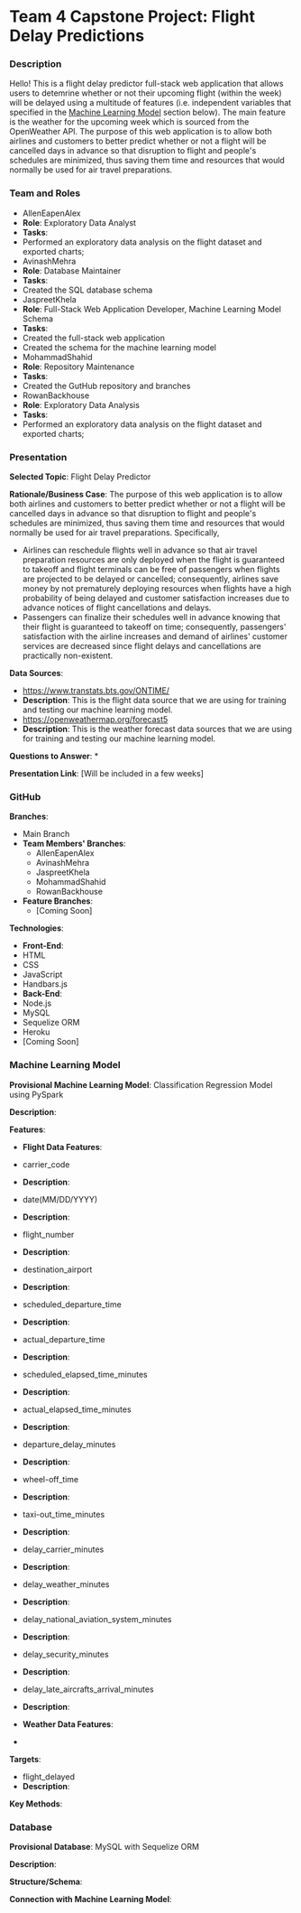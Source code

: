 # Team 4 Capstone Project: Flight Delay Predictions

### Description
Hello! This is a flight delay predictor full-stack web application that allows users to detemrine whether or not their upcoming flight (within the week) will be delayed using a multitude of features (i.e. independent variables that specified in the [Machine Learning Model](#machine-learning-model) section below). The main feature is the weather for the upcoming week which is sourced from the OpenWeather API. The purpose of this web application is to allow both airlines and customers to better predict whether or not a flight will be cancelled days in advance so that disruption to flight and people's schedules are minimized, thus saving them time and resources that would normally be used for air travel preparations.

### Team and Roles

* AllenEapenAlex
 * **Role**: Exploratory Data Analyst
 * **Tasks**:
  * Performed an exploratory data analysis on the flight dataset and exported charts;
* AvinashMehra
 * **Role**: Database Maintainer
 * **Tasks**: 
  * Created the SQL database schema
* JaspreetKhela
 * **Role**: Full-Stack Web Application Developer, Machine Learning Model Schema
 * **Tasks**:
  * Created the full-stack web application
  * Created the schema for the machine learning model
* MohammadShahid
 * **Role**: Repository Maintenance
 * **Tasks**:
  * Created the GutHub repository and branches
* RowanBackhouse
 * **Role**: Exploratory Data Analysis
 * **Tasks**:
  * Performed an exploratory data analysis on the flight dataset and exported charts;

### Presentation

**Selected Topic**: Flight Delay Predictor

**Rationale/Business Case**: The purpose of this web application is to allow both airlines and customers to better predict whether or not a flight will be cancelled days in advance so that disruption to flight and people's schedules are minimized, thus saving them time and resources that would normally be used for air travel preparations. Specifically,
* Airlines can reschedule flights well in advance so that air travel preparation resources are only deployed when the flight is guaranteed to takeoff and flight terminals can be free of passengers when flights are projected to be delayed or cancelled; consequently, airlines save money by not prematurely deploying resources when flights have a high probability of being delayed and customer satisfaction increases due to advance notices of flight cancellations and delays.
* Passengers can finalize their schedules well in advance knowing that their flight is guaranteed to takeoff on time; consequently, passengers' satisfaction with the airline increases and demand of airlines' customer services are decreased since flight delays and cancellations are practically non-existent.

**Data Sources**: 
* https://www.transtats.bts.gov/ONTIME/
 * **Description**: This is the flight data source that we are using for training and testing our machine learning model.
* https://openweathermap.org/forecast5
* **Description**: This is the weather forecast data sources that we are using for training and testing our machine learning model.

**Questions to Answer**:
* 

**Presentation Link**: [Will be included in a few weeks]

### GitHub

**Branches**:
* Main Branch
* **Team Members' Branches**:
  * AllenEapenAlex
  * AvinashMehra
  * JaspreetKhela
  * MohammadShahid
  * RowanBackhouse
* **Feature Branches**:
  * [Coming Soon]

**Technologies**:
* **Front-End**:
 * HTML
 * CSS
 * JavaScript
 * Handbars.js
* **Back-End**:
 * Node.js
 * MySQL
 * Sequelize ORM
 * Heroku
 * [Coming Soon]

<a name="machine-learning-model"></a>
### Machine Learning Model

**Provisional Machine Learning Model**: Classification Regression Model using PySpark

**Description**:

**Features**:
* **Flight Data Features**:
 * carrier_code
  * **Description**:
 * date(MM/DD/YYYY)
  * **Description**:
 * flight_number
  * **Description**:
 * destination_airport
  * **Description**:
 * scheduled_departure_time
  * **Description**:
 * actual_departure_time
  * **Description**:
 * scheduled_elapsed_time_minutes
  * **Description**:
 * actual_elapsed_time_minutes
  * **Description**:
 * departure_delay_minutes
  * **Description**:
 * wheel-off_time
  * **Description**:
 * taxi-out_time_minutes
  * **Description**:
 * delay_carrier_minutes
  * **Description**:
 * delay_weather_minutes
  * **Description**:
 * delay_national_aviation_system_minutes
  * **Description**:
 * delay_security_minutes
  * **Description**:
 * delay_late_aircrafts_arrival_minutes
  * **Description**:

* **Weather Data Features**:
 * 

**Targets**:
* flight_delayed
 * **Description**:

**Key Methods**:

### Database

**Provisional Database**: MySQL with Sequelize ORM

**Description**:

**Structure/Schema**:

**Connection with Machine Learning Model**:
